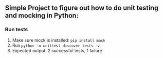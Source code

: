 ## Simple Project to figure out how to do unit testing and mocking in Python:

### Run tests
1. Make sure mock is installed: `pip install mock`
2. Run `python -m unittest discover tests -v`
3. Expected output: 2 successful tests, 1 failure
